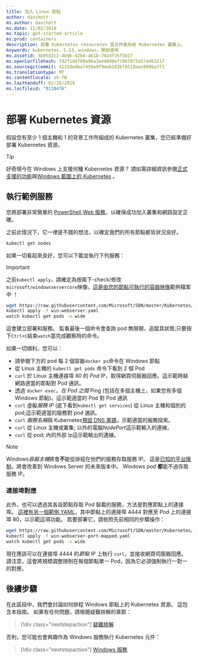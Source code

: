 ```yaml
---
title: 加入 Linux 節點
author: daschott
ms.author: daschott
ms.date: 11/02/2018
ms.topic: get-started-article
ms.prod: containers
description: 部署 Kubernetes resoureces 混合作業系統 Kubernetes 叢集上。
keywords: kubernetes，1.13，windows，開始使用
ms.assetid: 3b05d2c2-4b9b-42b4-a61b-702df35f5b17
ms.openlocfilehash: 7d2f1dd789a96a3ee4898ef196f872e574d6321f
ms.sourcegitcommit: 41318edba7459a9f9eeb182bf8519aac0996a7f1
ms.translationtype: MT
ms.contentlocale: zh-TW
ms.lasthandoff: 02/28/2019
ms.locfileid: "9120476"
---
```

# <a name="deploying-kubernetes-resources"></a>部署 Kubernetes 資源 #
假設您有至少 1 個主機和 1 的背景工作所組成的 Kubernetes 叢集，您已經準備好部署 Kubernetes 資源。
> [!TIP] 
> 好奇現今在 Windows 上支援何種 Kubernetes 資源？ 請如需詳細資訊參閱[正式支援的功能](https://kubernetes.io/docs/getting-started-guides/windows/#supported-features)與[Windows 藍圖上的 Kubernetes](https://trello.com/b/rjTqrwjl/windows-k8s-roadmap) 。


## <a name="running-a-sample-service"></a>執行範例服務 ##
您將部署非常簡單的 [PowerShell Web 服務](https://github.com/Microsoft/SDN/blob/master/Kubernetes/WebServer.yaml)，以確保成功加入叢集和網路設定正確。

之前此情況下，它一律是不錯的想法，以確定我們的所有節點都皆狀況良好。
```bash
kubectl get nodes
```

如果一切看起來良好，您可以下載並執行下列服務：
> [!Important] 
> 之前`kubectl apply`，請確定為按兩下-check/修改`microsoft/windowsservercore`映像，[這是由您的節點可執行的容器映像](https://docs.microsoft.com/en-us/virtualization/windowscontainers/deploy-containers/version-compatibility#choosing-container-os-versions)範例檔案中 ！

```bash
wget https://raw.githubusercontent.com/Microsoft/SDN/master/Kubernetes/flannel/l2bridge/manifests/simpleweb.yml -O win-webserver.yaml
kubectl apply -f win-webserver.yaml
watch kubectl get pods -o wide
```

這會建立部署和服務。 監看最後一個命令會查詢 pod 無限期，追蹤其狀態;只要按下`Ctrl+C`結束`watch`當完成觀察時的命令。

如果一切順利，您可以：

  - 請參閱下方的 pod 每 2 個容器`docker ps`命令在 Windows 節點
  - 從 Linux 主機的 `kubectl get pods` 命令下看到 2 個 Pod
  - `curl` 於 Linux 主機連接埠 80 的 *Pod* IP，取得網頁伺服器回應。這示範跨越網路適當的節點對 Pod 通訊。
  - 透過 `docker exec`，*在 Pod 之間* Ping (包括在多個主機上，如果您有多個 Windows 節點)。這示範適當的 Pod 對 Pod 通訊
  - `curl` 虛擬*服務 IP* (底下看到`kubectl get services`) 從 Linux 主機和個別的 pod;這示範適當的服務對 pod 通訊。
  - `curl` *服務名稱*與 Kubernetes[預設 DNS 尾碼](https://kubernetes.io/docs/concepts/services-networking/dns-pod-service/#services)，示範適當的服務探索。
  - `curl` 從 Linux 主機或叢集; 以外的電腦*NodePort*這示範輸入的連線。
  - `curl` 從 pod; 內的外部 Ip這示範輸出的連線。

> [!Note]  
> Windows*容器主機*將會**不**能從排程在他們的服務存取服務 IP。 這是[已知的平台限制](./common-problems.md#my-windows-node-cannot-access-my-services-using-the-service-ip)，將會改善到 Windows Server 的未來版本中。 Windows *pod* **都**能不過存取服務 IP。

### <a name="port-mapping"></a>連接埠對應 ### 
此外，也可以透過其各自節點存取 Pod 裝載的服務，方法是對應節點上的連接埠。 [這裡有另一個範例 YAML](https://github.com/Microsoft/SDN/blob/master/Kubernetes/PortMapping.yaml)，其中節點上的連接埠 4444 對應至 Pod 上的連接埠 80，以示範這項功能。 若要部署它，請依照先前相同的步驟操作：

```bash
wget https://raw.githubusercontent.com/Microsoft/SDN/master/Kubernetes/PortMapping.yaml -O win-webserver-port-mapped.yaml
kubectl apply -f win-webserver-port-mapped.yaml
watch kubectl get pods -o wide
```

現在應該可以在連接埠 4444 的*節點* IP 上執行 `curl`，並接收網頁伺服器回應。 請注意，這會將規模調整限制在每個節點單一 Pod，因為它必須強制執行一對一的對應。


## <a name="next-steps"></a>後續步驟 ##
在此區段中，我們會討論如何排程 Windows 節點上的 Kubernetes 資源。 這包含本指南。 如果有任何問題，請檢閱疑難排解的章節：

> [!div class="nextstepaction"]
> [疑難排解](./common-problems.md)

否則，您可能也會興趣作為 Windows 服務執行 Kubernetes 元件：
> [!div class="nextstepaction"]
> [Windows 服務](./kube-windows-services.md)